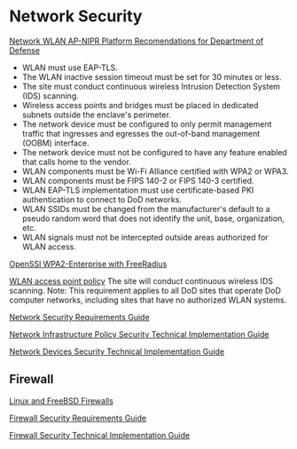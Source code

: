 # Network Security

[Network WLAN AP-NIPR Platform Recomendations for Department of Defense](https://www.stigviewer.com/stig/_network_wlan_ap-nipr_platform/) 

* WLAN must use EAP-TLS.
* The WLAN inactive session timeout must be set for 30 minutes or less.
* The site must conduct continuous wireless Intrusion Detection System (IDS) scanning.
* Wireless access points and bridges must be placed in dedicated subnets outside the enclave's perimeter.
* The network device must be configured to only permit management traffic that ingresses and egresses the out-of-band management (OOBM) interface.
* The network device must not be configured to have any feature enabled that calls home to the vendor.
* WLAN components must be Wi-Fi Alliance certified with WPA2 or WPA3.
* WLAN components must be FIPS 140-2 or FIPS 140-3 certified.
* WLAN EAP-TLS implementation must use certificate-based PKI authentication to connect to DoD networks.
* WLAN SSIDs must be changed from the manufacturer's default to a pseudo random word that does not identify the unit, base, organization, etc.
* WLAN signals must not be intercepted outside areas authorized for WLAN access.

[OpenSSl WPA2-Enterprise with FreeRadius](https://forums.freebsd.org/threads/howto-wpa2-enterprise-with-freeradius.28467/)

[WLAN access point policy](https://www.stigviewer.com/stig/wlan_access_point_policy/2011-10-10/finding/V-18596) The site will conduct continuous wireless IDS scanning. Note: This requirement applies to all DoD sites that operate DoD computer networks, including sites that have no authorized WLAN systems. 

[Network Security Requirements Guide](https://www.stigviewer.com/stig/network_security_requirements_guide/)

[Network Infrastructure Policy Security Technical Implementation Guide](https://www.stigviewer.com/stig/network_infrastructure_policy/)

[Network Devices Security Technical Implementation Guide](https://www.stigviewer.com/stig/network_devices/)

## Firewall
[Linux and FreeBSD Firewalls](https://klarasystems.com/articles/freebsd-linux-and-freebsd-firewalls/)

[Firewall Security Requirements Guide](https://www.stigviewer.com/stig/firewall_security_requirements_guide/)

[Firewall Security Technical Implementation Guide](https://www.stigviewer.com/stig/firewall/)
